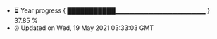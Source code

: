 - ⏳ Year progress { ███████████▁▁▁▁▁▁▁▁▁▁▁▁▁▁▁▁▁▁▁ } 37.85 %
- ⏰ Updated on Wed, 19 May 2021 03:33:03 GMT

